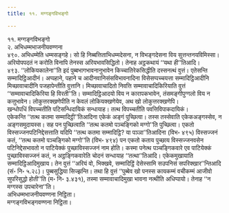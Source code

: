 ```yaml
---
title: ११. मग्गङ्गविभङ्गो

---
```

११. मग्गङ्गविभङ्गो  
२. अभिधम्मभाजनीयवण्णना  
४९०. अभिधम्मेति धम्मसङ्गहे। सो हि निब्बत्तिताभिधम्मदेसना, न विभङ्गदेसना विय सुत्तन्तनयविमिस्सा। अरियोपपदतं न करोति विनापि तेनस्स अरियभावसिद्धितो। तेनाह अट्ठकथायं ‘‘यथा ही’’तिआदि।  
४९३. ‘‘लोकियकालेना’’ति इदं पुब्बभागभावनानुभावेन किच्चातिरेकसिद्धीति दस्सनत्थं वुत्तं। एतेसन्ति सम्मादिट्ठिआदीनं। अप्पहाने, पहाने च आदीनवानिसंसविभावनादिना विसेसप्पच्चयत्ता सम्मादिट्ठिआदीनि मिच्छावाचादीनि पजहापेन्तीति वुत्तानि। मिच्छावाचादितो निवत्ति सम्मावाचादिकिरियाति वुत्तं ‘‘सम्मावाचादिकिरिया हि विरती’’ति। सम्मादिट्ठिआदयो विय न कारापकभावेन, तंसमङ्गीपुग्गलो विय न कत्तुभावेन। लोकुत्तरक्खणेपीति न केवलं लोकियक्खणेयेव, अथ खो लोकुत्तरक्खणेपि।  
खन्धोपधिं विपच्चतीति पटिसन्धिदायिकं सन्धायाह। तत्थ विपच्चतीति पवत्तिविपाकदायिकं।  
एकेकन्ति ‘‘तत्थ कतमा सम्मादिट्ठी’’तिआदिना एकेकं अङ्गं पुच्छित्वा। तस्स तस्सेवाति एकेकअङ्गस्सेव, न अङ्गसमुदायस्स। सह पन पुच्छित्वाति ‘‘तत्थ कतमो पञ्चङ्गिको मग्गो’’ति पुच्छित्वा। एकतो विस्सज्जनपटिनिद्देसत्ताति यदिपि ‘‘तत्थ कतमा सम्मादिट्ठि? या पञ्ञा’’तिआदिना (विभ॰ ४९५) विस्सज्जनं कतं, ‘‘तत्थ कतमो पञ्चङ्गिको मग्गो’’ति (विभ॰ ४९४) पन एकतो कताय पुच्छाय विस्सज्जनवसेन पटिनिद्देसभावतो न पाटियेक्कं पुच्छाविस्सज्जनं नाम होति। कस्मा पनेत्थ पञ्चङ्गिकवारे एव पाटियेक्कं पुच्छाविस्सज्जनं कतं, न अट्ठङ्गिकवारेति चोदनं सन्धायाह ‘‘तत्था’’तिआदि। एकेकमुखायाति सम्मादिट्ठिआदिमुखाय। तेन वुत्तं ‘‘अरियं वो, भिक्खवे, सम्मादिट्ठिं देसेस्सामि सउपनिसं सपरिक्खार’’न्तिआदि (सं॰ नि॰ ५.२८)। पुब्बसुद्धिया सिज्झन्ति। तथा हि वुत्तं ‘‘पुब्बेव खो पनस्स कायकम्मं वचीकम्मं आजीवो सुपरिसुद्धो होती’’ति (म॰ नि॰ ३.४३१), तस्मा सम्मावाचादिमुखा भावना नत्थीति अधिप्पायो। तेनाह ‘‘न मग्गस्स उपचारेना’’ति।  
अभिधम्मभाजनीयवण्णना निट्ठिता।  
मग्गङ्गविभङ्गवण्णना निट्ठिता।  